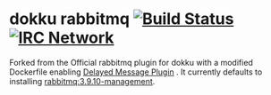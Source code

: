 # dokku rabbitmq [![Build Status](https://img.shields.io/circleci/project/github/dokku/dokku-rabbitmq.svg?branch=master&style=flat-square "Build Status")](https://circleci.com/gh/dokku/dokku-rabbitmq/tree/master) [![IRC Network](https://img.shields.io/badge/irc-freenode-blue.svg?style=flat-square "IRC Freenode")](https://webchat.freenode.net/?channels=dokku)

Forked from the Official rabbitmq plugin for dokku with a modified Dockerfile enabling [Delayed Message Plugin](https://github.com/rabbitmq/rabbitmq-delayed-message-exchange/) . It currently defaults to installing [rabbitmq:3.9.10-management](https://hub.docker.com/_/rabbitmq/).
